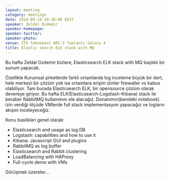 ```yaml
---
layout: meeting
category: meetings
date: 2014-09-18 19:30:00 EEST
speaker: Zeldal Ozdemir
speaker-homepage: 
speaker-twitter: 
speaker-photo: 
venue: ITÜ Teknokent ARI-3 Toplantı Salonu 4
title: Elastic search ELK stack with MQ  
---
```


Bu hafta Zeldal Ozdemir bizlere, Elasticsearch ELK stack with MQ başlıklı bir sunum yapacak.


Özellikle Kurumsal şirketlerde farklı ortamlarda log inceleme büyük bir dert, hele merkezi bir çözüm yok ise ortamlara erişim izinler firewaller vs kabus olabiliyor. Tam burada Elasticsearch ELK, bir opensource çözüm olarak devereye giriyor. Bu hafta ELK(Elasticsearch-Logstash-Kibana) stack ile beraber RabbitMQ kullanımını ele alacağız. Donanımın(bendeki notebook) izin verdiği ölçüde VMlerde full stack implementasyon yapacağız ve logların akışını inceleyeceğiz.


 Konu basliklari genel olarak:

- Elasticsearch and usage as log DB
- Logstash: capabilities and how to use it
- Kibana: Javascript GUI and plugins
- RabbitMQ as log buffer
- Elasticsearch and Rabbit clustering
- LoadBalancing with HAProxy
- Full-cycle demo with VMs

Görüşmek üzereler...
